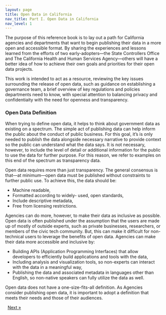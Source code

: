 ```yaml
---
layout: page
title: Open Data in California
nav_title: Part I. Open Data in California
nav_level: 1
---
```


The purpose of this reference book is to lay out a path for California agencies and departments that want to begin publishing their data in a more open and accessible format. By sharing the experiences and lessons learned from the efforts of two early-adopters—the State Controllers Office and The California Health and Human Services Agency—others will have a better idea of how to achieve their own goals and priorities for their open data projects.

This work is intended to act as a resource, reviewing the key issues surrounding the release of open data, such as guidance on establishing a governance team, a brief overview of key regulations and policies departments need to know, with special attention to balancing privacy and confidentiaity with the need for openness and transparency.

### Open Data Definition

When trying to define open data, it helps to think about government data as existing on a spectrum. The simple act of publishing data can help inform the public about the conduct of public business. For this goal, it’s is only needed to publish the data alongside necessary narrative to provide context so the public can understand what the data says. It is not necessary, however, to include the level of detail or additional information for the public to use the data for further purpose. For this reason, we refer to examples on this end of the spectrum as transparency data.

Open data requires more than just transparency. The general consensus is that—at minimum—open data must be published without constraints to further public use. To achieve this, the data should be:

*	Machine readable,
*	Formatted according to widely- used, open standards,
*	Include descriptive metadata,
*	Free from licensing restrictions.

Agencies can do more, however, to make their data as inclusive as possible. Open data is often published under the assumption that the users are made up of mostly of outside experts, such as private businesses, researchers, or members of the civic tech community. But, this can make it difficult for non-technical users to leverage the benefits of open data. Agencies can make their data more accessible and inclusive by:

*	Building APIs (Application Programming Interfaces) that allow developers to efficiently build applications and tools with the data,
*	Including analysis and visualization tools, so non-experts can interact with the data in a meaningful way,
*	Publishing the data and associated metadata in languages other than English, so non-native speakers can fully utilize the data as well.

Open data does not have a one-size-fits-all definition. As Agencies consider publishing open data, it is important to adopt a definition that meets their needs and those of their audiences.

<!-- Pagination -->
<div class="pagination">
  <a class="pagination-item older">&nbsp;</a>
  <a class="pagination-item newer" href="{{ site.baseurl }}/01-Open-Data-Sites">Next &raquo;</a>
</div>
